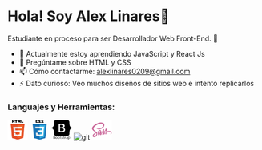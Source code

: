 # Hola! Soy Alex Linares👋

Estudiante en proceso para ser Desarrollador Web Front-End. 🔭

- 🌱 Actualmente estoy aprendiendo JavaScript y React Js
- 💬 Pregúntame sobre HTML y CSS
- 📫 Cómo contactarme: alexlinares0209@gmail.com
- ⚡ Dato curioso: Veo muchos diseños de sitios web e intento replicarlos

<h3 align="left">Languajes y Herramientas:</h3>
<div align="left">
	<img src="https://raw.githubusercontent.com/devicons/devicon/master/icons/html5/html5-original-wordmark.svg" alt="html5" width="40" height="40"/>
	<img src="https://raw.githubusercontent.com/devicons/devicon/master/icons/css3/css3-original-wordmark.svg" alt="css3" width="40" height="40"/>
	<img src="https://raw.githubusercontent.com/devicons/devicon/master/icons/bootstrap/bootstrap-plain-wordmark.svg" alt="bootstrap" width="40" height="40"/>
	<img src="https://www.vectorlogo.zone/logos/git-scm/git-scm-icon.svg" alt="git" width="40" height="40"/>
	<img src="https://raw.githubusercontent.com/devicons/devicon/master/icons/sass/sass-original.svg" alt="sass" width="40" height="40"/>
</div>
